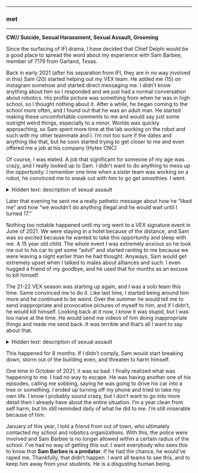 <hr>

### met
<hr>

**CW// Suicide, Sexual Harassment, Sexual Assault, Grooming**

Since the surfacing of IFI drama, I have decided that Chief Delphi would be a good place to spread the word about my experience with Sam Barbee, member of 7179 from Garland, Texas.

Back in early 2021 (after his separation from IFI, they are in no way involved in this) Sam (20) started helping out my VEX team. He added me (15) on instagram somehow and started direct messaging me. I didn’t know anything about him so I responded and we just had a normal conversation about robotics. His profile picture was something from when he was in high school, so I thought nothing about it. After a while, he began coming to the school more often, and I found out that he was an adult man. He started making these uncomfortable comments to me and would say just some outright weird things, especially to a minor. Worlds was quickly approaching, so Sam spent more time at the lab working on the robot and such with my other teammate and I. I’m not too sure if the dates and anything like that, but he soon started trying to get closer to me and even offered me a job at his company (Hytex CNC)

Of course, I was elated. A job that significant for someone of my age was crazy, and I really looked up to Sam. I didn’t want to do anything to mess up the opportunity. I remember one time when a sister team was working on a robot, he convinced me to sneak out with him to go get smoothies. I went.

<details>
  <summary>
    Hidden text: description of sexual assault
  </summary>
  He kept looking at me and eventually started touching my thighs. As we were driving around, he even tried to kiss me.
</details>

Later that evening he sent me a really pathetic message about how he “liked me” and how “we wouldn’t do anything illegal and he would wait until I turned 17.”

Nothing too notable happened until my org went to a VEX signature event in June of 2021. We were staying in a hotel because of the distance, and Sam was so excited because he wanted to take this opportunity and sleep with me. A 15 year old child. The whole event I was extremely anxious so he took me out to his car to get some “advil” and started ranting to me because we were leaving a night earlier than he had thought. Anyways, Sam would get extremely upset when I talked to males about alliances and such. I even hugged a friend of my goodbye, and he used that for months as an excuse to kill himself.

The 21-22 VEX season was starting up again, and I was a solo team this time. Same convinced me to do it. Like last time, I started being around him more and he continued to be weird. Over the summer he would tell me to send inappropriate and provocative pictures of myself to him, and if I didn’t, he would kill himself. Looking back at it now, I know it was stupid, but I was too naive at the time. He would send me videos of him doing inappropriate things and made me send back. It was terrible and that’s all I want to say about that.

<details>
  <summary>
    Hidden text: description of sexual assault
  </summary>
  At the lab, he would touch me. Under the table, he would reach for my private parts and grab my thighs. I would bend over to grab something and and he’d hump me. He even made me touch him too.
</details>

This happened for 8 months. If I didn’t comply, Sam would start breaking down, storm out of the building even, and threaten to harm himself.

One time in October of 2021, it was so bad. I finally realized what was happening to me. I had no way to escape. He was having another one of his episodes, calling me sobbing, saying he was going to drive his car into a tree or something. I ended up turning off my phone and tried to take my own life. I know I probably sound crazy, but I don’t want to go into more detail then I already have about the entire situation. I’m a year clean from self harm, but Im still reminded daily of what he did to me. I’m still miserable because of him.

January of this year, I told a friend from out of town, who ultimately contacted my school and robotics organizations. With this, the police were involved and Sam Barbee is no longer allowed within a certain radius of the school. I’ve had no way of getting this out. I want everybody who sees this to know that **Sam Barbee is a predator**. If he had the chance, he would’ve raped me. Thankfully, that didn’t happen. I want all teams to see this, and to keep him away from your students. He is a disgusting human being.
